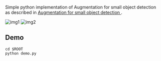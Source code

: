 Simple python implementation of Augmentation for small object detection as described in [Augmentation for small object detection
](https://arxiv.org/pdf/1902.07296.pdf).

![img1](https://github.com/gmayday1997/SmallObjectAugmentation/blob/master/img/2018-11-03_07_45_09_1.jpg)
![img2](https://github.com/gmayday1997/SmallObjectAugmentation/blob/master/figs/2018-11-03_07_45_09_1_augment.jpg)

## Demo
```shell
cd $ROOT
python demo.py
```
